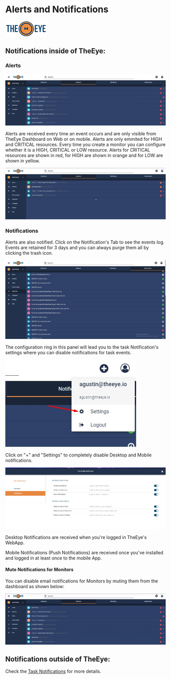 # Alerts and Notifications

[![theeye.io](../images/logo-theeye-theOeye-logo2.png)](https://theeye.io/en/index.html)

## Notifications inside of TheEye:

### Alerts

![Dashboard \(No alerts Shown\)](../images/dashboard_monitors_workflow.png)

Alerts are received every time an event occurs and are only visible from TheEye Dashboard on Web or on mobile. Alerts are only emmited for HIGH and CRITICAL resources. Every time you create a monitor you can configure whether it is a HIGH, CRITICAL or LOW resource. Alerts for CRITICAL resources are shown in red, for HIGH are shown in orange and for LOW are shown in yellow.

![Dashboard](../images/alertsandnotifications.jpg)

### Notifications

Alerts are also notified. Click on the Notification's Tab to see the events log. Events are retained for 3 days and you can always purge them all by clicking the trash icon.

![Notifications Panel](../images/notificationstab.jpg)

The configuration ring in this panel will lead you to the task Notification's settings where you can disable notifications for task events.

![Notification Preferences](../images/settingsnotification1.jpg)

Click on "+" and "Settings" to completely disable Desktop and Mobile notifications.

![Settings --&amp;gt; Notifications](../images/settingsnotification2.jpg)

Desktop Notifications are received when you're logged in TheEye's WebApp.

Mobile Notifications \(Push Notifications\) are received once you've installed and logged in at least once to the mobile App.

#### Mute Notifications for Monitors 

You can disable email notifications for Monitors by muting them from the dashboard as shown below:

![](../images/mute-monitors.gif)

## Notifications outside of TheEye:

Check the [Task Notifications](/en/core-concepts/tasks/taskNotifications) for more details.





